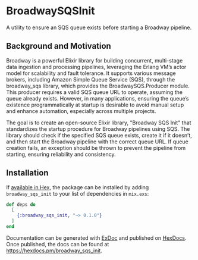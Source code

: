 # BroadwaySQSInit
A utility to ensure an SQS queue exists before starting a Broadway pipeline.

## Background and Motivation

Broadway is a powerful Elixir library for building concurrent, multi-stage data ingestion and processing pipelines, leveraging the Erlang VM’s actor model for scalability and fault tolerance. It supports various message brokers, including Amazon Simple Queue Service (SQS), through the broadway_sqs library, which provides the BroadwaySQS.Producer module. This producer requires a valid SQS queue URL to operate, assuming the queue already exists. However, in many applications, ensuring the queue’s existence programmatically at startup is desirable to avoid manual setup and enhance automation, especially across multiple projects.

The goal is to create an open-source Elixir library, "Broadway SQS Init" that standardizes the startup procedure for Broadway pipelines using SQS. The library should check if the specified SQS queue exists, create it if it doesn’t, and then start the Broadway pipeline with the correct queue URL. If queue creation fails, an exception should be thrown to prevent the pipeline from starting, ensuring reliability and consistency.

## Installation

If [available in Hex](https://hex.pm/docs/publish), the package can be installed
by adding `broadway_sqs_init` to your list of dependencies in `mix.exs`:

```elixir
def deps do
  [
    {:broadway_sqs_init, "~> 0.1.0"}
  ]
end
```

Documentation can be generated with [ExDoc](https://github.com/elixir-lang/ex_doc)
and published on [HexDocs](https://hexdocs.pm). Once published, the docs can
be found at <https://hexdocs.pm/broadway_sqs_init>.

